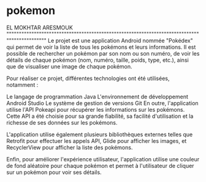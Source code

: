 # pokemon
EL MOKHTAR ARESMOUK
"""""""""""""""""""""""""""""""""""""""""""""""""""""""""""""""""""""""""""""""""""""""""""""
Le projet est une application Android nommée "Pokédex" qui permet de voir la liste de tous les pokémons et leurs informations. Il est possible de rechercher un pokémon par son nom ou son numéro, de voir les détails de chaque pokémon (nom, numéro, taille, poids, type, etc.), ainsi que de visualiser une image de chaque pokémon.

Pour réaliser ce projet, différentes technologies ont été utilisées, notamment :

Le langage de programmation Java
L'environnement de développement Android Studio
Le système de gestion de versions Git
En outre, l'application utilise l'API Pokeapi pour récupérer les informations sur les pokémons. Cette API a été choisie pour sa grande fiabilité, sa facilité d'utilisation et la richesse de ses données sur les pokémons.

L'application utilise également plusieurs bibliothèques externes telles que Retrofit pour effectuer les appels API, Glide pour afficher les images, et RecyclerView pour afficher la liste des pokémons.

Enfin, pour améliorer l'expérience utilisateur, l'application utilise une couleur de fond aléatoire pour chaque pokémon et permet à l'utilisateur de cliquer sur un pokémon pour voir ses détails.
